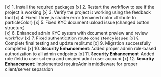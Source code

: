 [x] 1. Install the required packages
[x] 2. Restart the workflow to see if the project is working
[x] 3. Verify the project is working using the feedback tool
[x] 4. Fixed Three.js shader error (renamed color attribute to particleColor)
[x] 5. Fixed KYC document upload issue (changed button structure)  
[x] 6. Enhanced admin KYC system with document preview and review workflow
[x] 7. Fixed authentication route consistency issues
[x] 8. Complete final testing and update replit.md
[x] 9. Migration successfully completed
[x] 10. **Security Enhancement**: Added proper admin role-based authorization to all admin endpoints
[x] 11. **Security Enhancement**: Added role field to user schema and created admin user account
[x] 12. **Security Enhancement**: Implemented requireAdmin middleware for proper client/server separation
